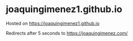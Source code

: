 # joaquingimenez1.github.io

Hosted on https://joaquingimenez1.github.io

Redirects after 5 seconds to https://joaquingimenez.com/
